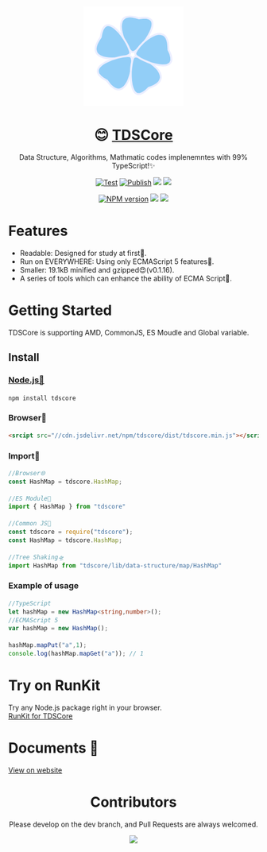 <div align="center">

![](./icon.png)

# 😊 [TDSCore](http://tc.zsh2401.top)

Data Structure, Algorithms, Mathmatic codes implenemntes with 99% TypeScript!✨ 


[![Test](https://github.com/zsh2401/tdscore/actions/workflows/test.yml/badge.svg)](https://github.com/zsh2401/tdscore/actions/workflows/test.yml)
[![Publish](https://github.com/zsh2401/tdscore/actions/workflows/publish.yml/badge.svg)](https://github.com/zsh2401/tdscore/actions/workflows/publish.yml)
![](https://img.shields.io/github/languages/top/zsh2401/tdscore)
![](https://img.shields.io/node/v/tdscore)

[![NPM version](https://img.shields.io/npm/v/tdscore.svg)](https://www.npmjs.com/package/tdscore)
![](https://badgen.net/npm/dy/tdscore)
![](https://img.shields.io/bundlephobia/minzip/tdscore)
</div>

   


# Features
* Readable: Designed for study at first🌌.
* Run on EVERYWHERE: Using only ECMAScript 5 features🚄.
* Smaller:  19.1kB minified and gzipped😍(v0.1.16).
* A series of tools which can enhance the ability of ECMA Script🚀.

# Getting Started
TDSCore is supporting AMD, CommonJS, ES Moudle and Global variable.

## Install
### [Node.js💖](http://nodejs.org/)
`npm install tdscore`

### Browser👏
```html
<srcipt src="//cdn.jsdelivr.net/npm/tdscore/dist/tdscore.min.js"></script>
```

### Import🎉
```typescript
//Browser🌐
const HashMap = tdscore.HashMap;

//ES Module🍪
import { HashMap } from "tdscore"

//Common JS🛵
const tdscore = require("tdscore");
const HashMap = tdscore.HashMap;

//Tree Shaking🛸
import HashMap from "tdscore/lib/data-structure/map/HashMap"

```
### Example of usage
```typescript
//TypeScript
let hashMap = new HashMap<string,number>();
//ECMAScript 5
var hashMap = new HashMap();

hashMap.mapPut("a",1);
console.log(hashMap.mapGet("a")); // 1
```
# Try on RunKit
Try any Node.js package right in your browser.   
[RunKit for TDSCore](https://npm.runkit.com/tdscore)

# Documents 🍕
[View on website](http://tc.zsh2401.top/docs)

<div align="center">

# Contributors
Please develop on the dev branch, and Pull Requests are always welcomed.

<!-- <a href="https://github.com/zsh2401/tdscore/graphs/contributors"> -->
  <img src="https://contrib.rocks/image?repo=zsh2401/tdscore" />
<!-- </a> -->

</div>
